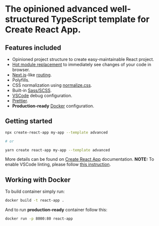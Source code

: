 # The opinioned advanced well-structured TypeScript template for Create React App.

## Features included

- Opinioned project structure to create easy-maintainable React project.
- [Hot module replacement](https://github.com/gaearon/react-hot-loader) to immediately see changes of your code in browser.
- [Next.js](https://nextjs.org/)-like [routing](https://reacttraining.com/react-router/web/guides/quick-start).
- Polyfills.
- CSS normalization using [normalize.css](https://necolas.github.io/normalize.css/).
- Built-in [Sass/SCSS](https://sass-lang.com/).
- [VSCode](https://code.visualstudio.com/) debug configuration.
- [Prettier](https://prettier.io/).
- **Production-ready** [Docker](https://www.docker.com/) configuration.

## Getting started

```bash
npx create-react-app my-app --template advanced

# or

yarn create react-app my-app --template advanced
```

More details can be found on [Create React App](https://facebook.github.io/create-react-app/docs/getting-started) documentation.
**NOTE:** To enable VSCode linting, please follow [this instruction](https://facebook.github.io/create-react-app/docs/setting-up-your-editor#displaying-lint-output-in-the-editor).

## Working with Docker

To build container simply run:

```bash
docker build -t react-app .
```

And to run **production-ready** container follow this:

```bash
docker run -p 8000:80 react-app
```
